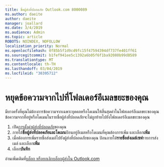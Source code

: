 ```yaml
---
title: ชื่อผู้ส่งที่ปลอดภัย Outlook.com 8000089
ms.author: daeite
author: daeite
manager: joallard
ms.date: 3/4/2019
ms.audience: Admin
ms.topic: article
ROBOTS: NOINDEX, NOFOLLOW
localization_priority: Normal
ms.openlocfilehash: 0f85b5f1d9cd9fc15f47594394df737fe401ff61
ms.sourcegitcommit: b1fef941ee5c1392a6b05f6f1ba92080b99d8589
ms.translationtype: MT
ms.contentlocale: th-TH
ms.lasthandoff: 03/04/2019
ms.locfileid: "30395712"
---
```

# <a name="stop-messages-from-going-into-your-junk-email-folder"></a>หยุดข้อความจากไปที่โฟลเดอร์อีเมลขยะของคุณ

มีบางครั้งที่คุณไม่ต้องการข้อความจากเฉพาะบุคคลหรือโดเมนให้สิ้นสุดค่าในโฟลเดอร์อีเมลขยะของคุณ ข้อความจากที่อยู่หรือโดเมนในรายชื่อผู้ส่งที่ปลอดภัยจะไม่ถูกย้ายไปยังโฟลเดอร์อีเมลขยะของคุณ

1. เปิด[การตั้งค่าผู้ส่งที่ปลอดภัย](https://go.microsoft.com/fwlink/?linkid=2035804)ของคุณ
2. ภายใต้**ชื่อผู้ส่งที่ปลอดภัยและโดเมน**ป้อนอยู่อีเมลหรือโดเมนที่คุณต้องการเพิ่ม และเลือก**เพิ่ม**
3. เมื่อต้องการเพิ่มรายชื่อส่งเมล์ไปยังผู้ส่งที่ปลอดภัยของคุณ ป้อนภายใต้**รายชื่อส่งเมล์เซฟ**รายการส่งเมล์ และเลือก**เพิ่ม**
4. เลือก**บันทึก**

อ่านเพิ่มเติมที่[บล็อก หรือยกเลิกบล็อกผู้ส่งใน Outlook.com](https://support.office.com/article/afba1c94-77bb-4f50-8b85-057cf52f4d5e)